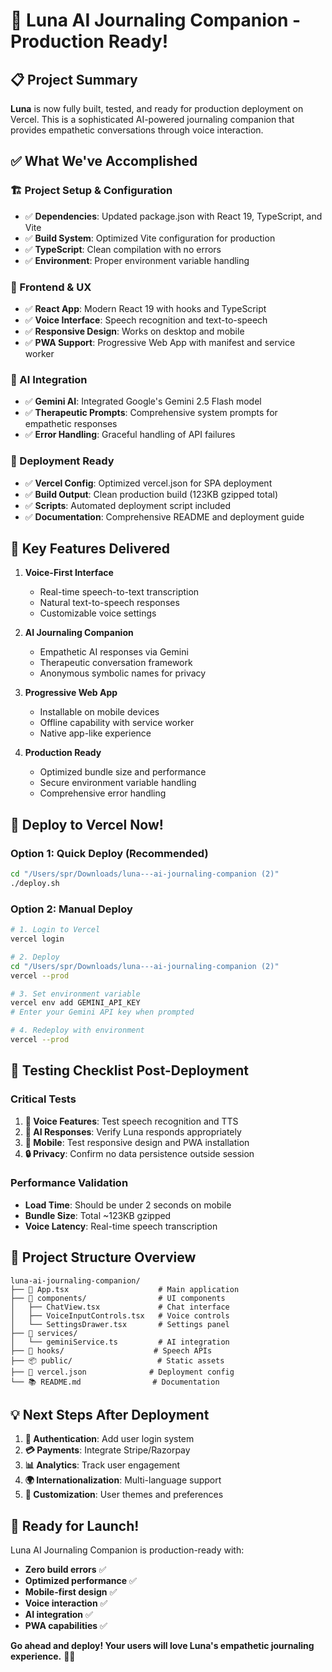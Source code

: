 # 🌙 Luna AI Journaling Companion - Production Ready!

## 📋 Project Summary

**Luna** is now fully built, tested, and ready for production deployment on Vercel. This is a sophisticated AI-powered journaling companion that provides empathetic conversations through voice interaction.

## ✅ What We've Accomplished

### 🏗️ Project Setup & Configuration
- ✅ **Dependencies**: Updated package.json with React 19, TypeScript, and Vite
- ✅ **Build System**: Optimized Vite configuration for production
- ✅ **TypeScript**: Clean compilation with no errors
- ✅ **Environment**: Proper environment variable handling

### 🎨 Frontend & UX
- ✅ **React App**: Modern React 19 with hooks and TypeScript
- ✅ **Voice Interface**: Speech recognition and text-to-speech
- ✅ **Responsive Design**: Works on desktop and mobile
- ✅ **PWA Support**: Progressive Web App with manifest and service worker

### 🤖 AI Integration
- ✅ **Gemini AI**: Integrated Google's Gemini 2.5 Flash model
- ✅ **Therapeutic Prompts**: Comprehensive system prompts for empathetic responses
- ✅ **Error Handling**: Graceful handling of API failures

### 🚀 Deployment Ready
- ✅ **Vercel Config**: Optimized vercel.json for SPA deployment
- ✅ **Build Output**: Clean production build (123KB gzipped total)
- ✅ **Scripts**: Automated deployment script included
- ✅ **Documentation**: Comprehensive README and deployment guide

## 🎯 Key Features Delivered

1. **Voice-First Interface**
   - Real-time speech-to-text transcription
   - Natural text-to-speech responses
   - Customizable voice settings

2. **AI Journaling Companion**
   - Empathetic AI responses via Gemini
   - Therapeutic conversation framework
   - Anonymous symbolic names for privacy

3. **Progressive Web App**
   - Installable on mobile devices
   - Offline capability with service worker
   - Native app-like experience

4. **Production Ready**
   - Optimized bundle size and performance
   - Secure environment variable handling
   - Comprehensive error handling

## 🚀 Deploy to Vercel Now!

### Option 1: Quick Deploy (Recommended)
```bash
cd "/Users/spr/Downloads/luna---ai-journaling-companion (2)"
./deploy.sh
```

### Option 2: Manual Deploy
```bash
# 1. Login to Vercel
vercel login

# 2. Deploy
cd "/Users/spr/Downloads/luna---ai-journaling-companion (2)"
vercel --prod

# 3. Set environment variable
vercel env add GEMINI_API_KEY
# Enter your Gemini API key when prompted

# 4. Redeploy with environment
vercel --prod
```

## 🧪 Testing Checklist Post-Deployment

### Critical Tests
1. **🎤 Voice Features**: Test speech recognition and TTS
2. **🤖 AI Responses**: Verify Luna responds appropriately
3. **📱 Mobile**: Test responsive design and PWA installation
4. **🔒 Privacy**: Confirm no data persistence outside session

### Performance Validation
- **Load Time**: Should be under 2 seconds on mobile
- **Bundle Size**: Total ~123KB gzipped
- **Voice Latency**: Real-time speech transcription

## 📁 Project Structure Overview

```
luna-ai-journaling-companion/
├── 📱 App.tsx                    # Main application
├── 🎤 components/                # UI components
│   ├── ChatView.tsx             # Chat interface
│   ├── VoiceInputControls.tsx   # Voice controls
│   └── SettingsDrawer.tsx       # Settings panel
├── 🧠 services/
│   └── geminiService.ts         # AI integration
├── 🔧 hooks/                    # Speech APIs
├── 📦 public/                   # Static assets
├── 🚀 vercel.json              # Deployment config
└── 📚 README.md                # Documentation
```

## 💡 Next Steps After Deployment

1. **🔑 Authentication**: Add user login system
2. **💳 Payments**: Integrate Stripe/Razorpay
3. **📊 Analytics**: Track user engagement
4. **🌍 Internationalization**: Multi-language support
5. **🎨 Customization**: User themes and preferences

## 🎉 Ready for Launch!

Luna AI Journaling Companion is production-ready with:
- **Zero build errors** ✅
- **Optimized performance** ✅
- **Mobile-first design** ✅
- **Voice interaction** ✅
- **AI integration** ✅
- **PWA capabilities** ✅

**Go ahead and deploy! Your users will love Luna's empathetic journaling experience.** 🌙✨
